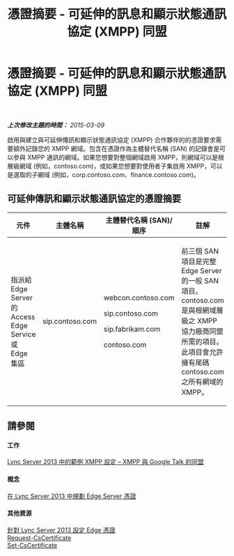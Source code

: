 ﻿---
title: 憑證摘要 - 可延伸的訊息和顯示狀態通訊協定 (XMPP) 同盟
TOCTitle: 憑證摘要 - 可延伸的訊息和顯示狀態通訊協定 (XMPP) 同盟
ms:assetid: b059a34e-99df-40af-91fe-fe2aa52841f6
ms:mtpsurl: https://technet.microsoft.com/zh-tw/library/JJ618374(v=OCS.15)
ms:contentKeyID: 49292010
ms.date: 08/24/2015
mtps_version: v=OCS.15
ms.translationtype: HT
---

# 憑證摘要 - 可延伸的訊息和顯示狀態通訊協定 (XMPP) 同盟

 

_**上次修改主題的時間：** 2015-03-09_

啟用與建立與可延伸傳訊和顯示狀態通訊協定 (XMPP) 合作夥伴的的憑證要求需要額外記錄您的 XMPP 網域。包含在憑證作為主體替代名稱 (SAN) 的記錄會是可以參與 XMPP 通訊的網域。如果您想要對整個網域啟用 XMPP，則網域可以是根層級網域 (例如，contoso.com)，或如果您想要對使用者子集啟用 XMPP，可以是選取的子網域 (例如，corp.contoso.com、finance.contoso.com)。

## 可延伸傳訊和顯示狀態通訊協定的憑證摘要


<table>
<colgroup>
<col style="width: 25%" />
<col style="width: 25%" />
<col style="width: 25%" />
<col style="width: 25%" />
</colgroup>
<thead>
<tr class="header">
<th>元件</th>
<th>主體名稱</th>
<th>主體替代名稱 (SAN)/順序</th>
<th>註解</th>
</tr>
</thead>
<tbody>
<tr class="odd">
<td><p>指派給 Edge Server 的 Access Edge Service 或 Edge 集區</p></td>
<td><p>sip.contoso.com</p></td>
<td><p>webcon.contoso.com</p>
<p>sip.contoso.com</p>
<p>sip.fabrikam.com</p>
<p>contoso.com</p></td>
<td><p>前三個 SAN 項目是完整 Edge Server 的一般 SAN 項目。contoso.com 是與根網域層級之 XMPP 協力廠商同盟所需的項目。此項目會允許擁有尾碼 contoso.com 之所有網域的 XMPP。</p></td>
</tr>
</tbody>
</table>


## 請參閱

#### 工作

[Lync Server 2013 中的範例 XMPP 設定 – XMPP 與 Google Talk 的同盟](lync-server-2013-example-xmpp-configuration-–-xmpp-federation-with-google-talk.md)  

#### 概念

[在 Lync Server 2013 中規劃 Edge Server 憑證](lync-server-2013-plan-for-edge-server-certificates.md)  

#### 其他資源

[針對 Lync Server 2013 設定 Edge 憑證](lync-server-2013-set-up-edge-certificates.md)  
[Request-CsCertificate](https://docs.microsoft.com/en-us/powershell/module/skype/Request-CsCertificate)  
[Set-CsCertificate](set-cscertificate.md)

